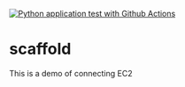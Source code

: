 
[![Python application test with Github Actions](https://github.com/LongNguyen1984/scaffold/actions/workflows/main.yml/badge.svg)](https://github.com/LongNguyen1984/scaffold/actions/workflows/main.yml)

# scaffold
This is a demo of connecting EC2

